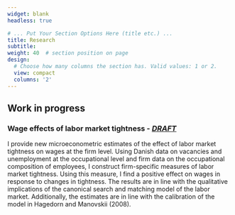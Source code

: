 ```yaml
---
widget: blank
headless: true

# ... Put Your Section Options Here (title etc.) ...
title: Research
subtitle:
weight: 40  # section position on page
design:
  # Choose how many columns the section has. Valid values: 1 or 2.
  view: compact
  columns: '2'
---
```


Work in progress
------

### Wage effects of labor market tightness - [*DRAFT*](uploads/Wage_effects_of_tightness_DRAFT_CPHOECK.pdf)


I provide new microeconometric estimates of the effect of labor market tightness on wages at the firm level. Using Danish data on vacancies and unemployment at the occupational level and firm data on the occupational composition of employees, I construct firm-specific measures of labor market tightness. Using this measure, I find a positive effect on wages in response to changes in tightness. The results are in line with the qualitative implications of the canonical search and matching model of the labor market. Additionally, the estimates are in line with the calibration of the model in Hagedorn and Manovskii (2008).  
